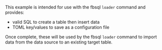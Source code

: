This example is intended for use with the fbsql `loader` command and provides:
* valid SQL to create a table then insert data
* TOML key/values to save as a configuration file

Once complete, these will be used by the fbsql `loader` command to import data from the data source to an existing target table.
